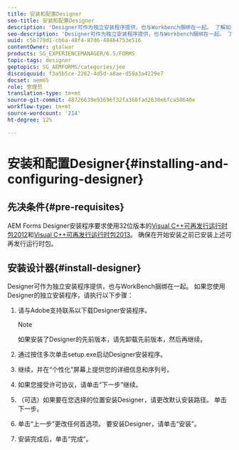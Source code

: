 ```yaml
---
title: 安装和配置Designer
seo-title: 安装和配置Designer
description: 'Designer可作为独立安装程序提供，也与Workbench捆绑在一起。 了解如何安装独立的Designer。  '
seo-description: 'Designer可作为独立安装程序提供，也与Workbench捆绑在一起。 了解如何安装独立的Designer。  '
uuid: c5b779d1-cb6a-48f4-87d6-48464753e516
contentOwner: gtalwar
products: SG_EXPERIENCEMANAGER/6.5/FORMS
topic-tags: designer
geptopics: SG_AEMFORMS/categories/jee
discoiquuid: f3a5b5ce-2262-4d5d-a8ae-d59a3a4229e7
docset: aem65
role: 管理员
translation-type: tm+mt
source-git-commit: 48726639e93696f32fa368fad2630e6fca50640e
workflow-type: tm+mt
source-wordcount: '214'
ht-degree: 12%

---
```



# 安装和配置Designer{#installing-and-configuring-designer}

## 先决条件{#pre-requisites}

AEM Forms Designer安装程序要求使用32位版本的[Visual C++可再发行运行时包2012](https://support.microsoft.com/zh-cn/help/2977003/the-latest-supported-visual-c-downloads)和[Visual C++可再发行运行时包2013](https://support.microsoft.com/zh-cn/help/3179560/update-for-visual-c-2013-and-visual-c-redistributable-package)。 确保在开始安装之前已安装上述可再发行运行时包。

## 安装设计器{#install-designer}

Designer可作为独立安装程序提供，也与WorkBench捆绑在一起。 如果您使用Designer的独立安装程序，请执行以下步骤：

1. 请与Adobe支持联系以下载Designer安装程序。

   >[!NOTE]
   >
   >如果安装了Designer的先前版本，请先卸载先前版本，然后再继续。

1. 通过按住多次单击setup.exe启动Designer安装程序。
1. 继续，并在“个性化”屏幕上提供您的详细信息和序列号。
1. 如果您接受许可协议，请单击“下一步”继续。
1. （可选）如果要在您选择的位置安装Designer，请更改默认安装路径。 单击下一步。
1. 单击“上一步”更改任何首选项。 要安装Designer，请单击“安装”。
1. 安装完成后，单击“完成”。
